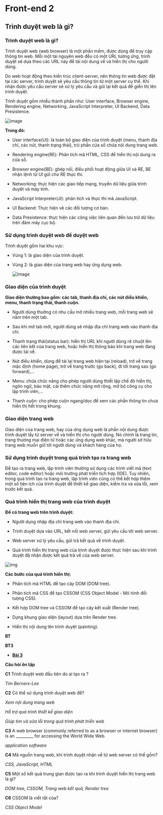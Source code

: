 # Front-end 2

## Trình duyệt web là gì?

### Trình duyệt web là gì?

Trình duyệt web (web browser) là một phần mềm, được dùng để truy cập thông tin web. Mỗi một tài nguyên web đều có một URL tương ứng, trình duyệt sẽ dựa theo các URL này để tải nội dung về và hiển thị cho người dùng.

Do web hoạt động theo kiến trúc client-server, nên thông tin web được đặt tại các server, trình duyệt sẽ yêu cầu thông tin từ một server cụ thể. Khi nhận được yêu cầu server sẽ xử lý yêu cầu và gửi lại kết quả để giển thị lên trình duyệt.

Trình duyệt gồm nhiều thành phần như: User interface, Browser engine, Rendering engine, Networking, JavaScript Interpreter, UI Backend, Data Presistence.

![image](https://blogger.googleusercontent.com/img/b/R29vZ2xl/AVvXsEhGbsyU4i4beoEHqCJy0awFe9qXy8jWfJQVQppdGNY8mSHjvjhxZ_YTZQj1o91hv7ICAXbs_lVq_EZzaevB93XXgiF2XN1jyTH1GtFIWqmE57HtV_D0hezuCTVXSyGcei654Z8OIPsKpQY/w400-h291/Cac+thanh+phan+cua+browser.jpg)

**Trong đó:**

- User interface(UI): là toàn bộ giao diện của trình duyệt (menu, thanh địa chỉ, các nút, thanh trạng thái), trừ phần cửa sổ chứa nội dung trang web.
  
- Rendering engine(RE): Phân tích mã HTML, CSS để hiển thị nội dung ra cửa sổ.
  
- Browser engine(BE): ghép nối, điều phối hoạt động giữa UI và RE, BE nhận lệnh từ UI gửi cho RE thực thi.
  
- Networking: thực hiện các giao tiếp mạng, truyền dữ liệu giữa trình duyệt và máy tính.
  
- JavaScript Interpreter(JI): phân tích và thực thi mã JavaScript.
  
- UI Backend: Thực hiện vẽ các đối tượng cơ bản.
  
- Data Presistence: thực hiện các công việc liên quan đến lưu trữ dữ liệu trên đám mây cục bộ.
  

### Sử dụng trình duyệt web để duyệt web

Trình duyệt gồm hai khu vực:

- Vùng 1: là giao diện của trình duyệt.
  
- Vùng 2: là giao diện của trang web hay ứng dụng web.
  
  ![image](https://blogger.googleusercontent.com/img/b/R29vZ2xl/AVvXsEhKXGZHbx4eyWAAAUpNmxEWZ6gwpBeg3FssuapfCYqGHq4rYVpLWCOV-pRo3pjYuMJXkZwggvT6hbwwugubYj4s4oj5IzSj3gF1_cIJX4lPI2wD2oqwTlAZthHF60JPni_8bpd5-tDeqVY/w400-h230/3+Giao+dien+trinh+duyet.jpg)

### Giao diện của trình duyệt

**Giao diện thường bao gồm: các tab, thanh địa chỉ, các nút điều khiển, menu, thanh trạng thái, thanh cuộn.**
  
+ Người dùng thường có nhu cầu mở nhiều trang web, mỗi trang web sẽ nằm trên một tab.
  
+ Sau khi mở tab mới, người dùng sẽ nhập địa chỉ trang web vào thanh địa chỉ.
  
+ Thanh trạng thái(status bar): hiển thị URL khi người dùng rê chuột lên các liên kết của trang web, hoặc hiển thị thông báo khi trang web đang được tải về.
  
+ Nút điều khiển, dùng để tải lại trang web hiện tại (reload), trở về trang mặc định (home page), trở về trang trước (go back), đi tới trang sau (go forward),...
  
+ Menu: chứa chức năng cho phép người dùng thiết lập chế đô hiển thị, ngôn ngữ, bảo mật, cài thêm chức năng mở rộng, mở bộ công cụ cho lập trình viên,...
  
+ Thanh cuộn: cho phép cuộn ngang/dọc để xem các phần thông tin chưa hiển thị hết trong khung.

### Giao diện trang web

Giao diện của trang web, hay của ứng dụng web là phần nội dung được trình duyệt lấy từ server về và hiển thị cho người dùng. Nó chính là trang tin, trang thương mại điện tử hoặc các ứng dụng web khác, mà người sở hữu trang web muốn gửi tới người dùng và khách hàng của họ.

### Sử dụng trình duyệt trong quá trình tạo ra trang web

Để tạo ra trang web, lập trình viên thường sử dụng các trình viết mã (text editor, code editor) hoặc môi trường phát triển tích hợp (IDE). Tuy nhiên, trong quá trình tạo ra trang web, lập trình viên cũng có thể kết hợp thêm một số tiện ích của trình duyệt để thiết kế giao diện, kiểm tra và sửa lỗi, xem trước kết quả.

### Quá trình hiển thị trang web của trình duyệt

**Để có trang web trên trình duyệt:**

- Người dụng nhập địa chỉ trang web vào thanh địa chỉ.
  
- Trình duyệt dựa vào URL, kết nối web server, gửi yêu cầu tới web server.
  
- Web server xử lý yêu cầu, gửi trả kết quả về trình duyệt.
  
- Quá trình hiển thị trang web của trình duyệt được thực hiện sau khi trình duyệt đã nhận được kết quả trả về của web server.
  
![img](https://blogger.googleusercontent.com/img/b/R29vZ2xl/AVvXsEh7ieayLvhLUuifl4TtNlXi2czc7dd6FPaJcoL5zfE9Gm8r3MzjH89vIym6TkhfF7wUpPNJnLn2XiT1-qUZ2xXtHkbF_DkVlLKXx3aEo5cJ06aOnt6sAyofGKQDr4Bcfzh80y1bF4s8820/w400-h206/4+qua+trinh+hien+thi+trang+web.jpg)

**Các bước của quá trình hiển thị:**

- Phân tích mã HTML để tạo cây DOM (DOM tree).
  
- Phân tích mã CSS để tạo CSSOM (CSS Object Model - Mô hình đối tượng CSS).
  
- Kết hợp DOM tree và CSSOM để tạo cây kết xuất (Render tree).
  
- Dựng khung giao diện (layout) dựa trên Render tree.
  
- Hiển thị nội dung lên trình duyệt (painting).

**BT**

**BT3** 

* [**Bài 3**](https://girrint.github.io/Hoc_thiet_ke_Web/B3_W2_BT3.html)

**Câu hỏi ôn tập**

**C1** Trình duyệt web đầu tiên do ai tạo ra ?

*Tim Berners-Lee*

**C2** Có thể sử dụng trình duyệt web để?

*Xem nội dung trang web*

*Hỗ trợ quá trình thiết kế giao diện*

*Giúp tìm và sửa lỗi trong quá trình phát triển web*

**C3** A web browser (commonly referred to as a browser or internet browser) is an _________ for accessing the World Wide Web.

*application software*

**C4** Mã nguồn trang web, khi trình duyệt nhận về từ web server có thể gồm?

*CSS, JavaScript, HTML*

**C5** Một số kết quả trung gian được tạo ra khi trình duyệt hiển thị trang web là gì?

*DOM tree, CSSOM, Trang web kết quả, Render tree*

**C6** CSSOM là viết tắt của?

*CSS Object Model*
